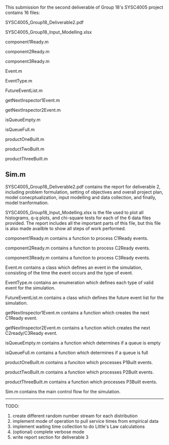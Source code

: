 This submission for the second deliverable of Group 18's SYSC4005 project contains 16 files:

SYSC4005_Group18_Deliverable2.pdf

SYSC4005_Group18_Input_Modelling.xlsx

component1Ready.m

component2Ready.m

component3Ready.m

Event.m

EventType.m

FutureEventList.m

getNextInspector1Event.m

getNextInspector2Event.m

isQueueEmpty.m

isQueueFull.m

productOneBuilt.m

productTwoBuilt.m

productThreeBuilt.m

Sim.m
----------------------------------------------------------------------------------------------------------------------------------

SYSC4005_Group18_Deliverable2.pdf contains the report for deliverable 2, including problem formulation, 
setting of objectives and overall project plan, model conecptualization, input modelling and 
data collection, and finally, model tranformation.

SYSC4005_Group18_Input_Modelling.xlsx is the file used to plot all histograms, q-q plots, and chi-square
tests for each of the 6 data files provided. The report includes all the important parts of this file, but this
file is also made availble to show all steps of work performed.

component1Ready.m contains a function to process C1Ready events.

component2Ready.m contains a function to process C2Ready events.

component3Ready.m contains a function to process C3Ready events.

Event.m contains a class which defines an event in the simulation, consisting of the time the event occurs and the type of event.

EventType.m contains an enumeration which defines each type of valid event for the simulation.

FutureEventList.m contains a class which defines the future event list for the simulation.

getNextInspector1Event.m contains a function which creates the next C1Ready event.

getNextInspector2Event.m contains a function which creates the next C2ready/C3Ready event.

isQueueEmpty.m contains a function which determines if a queue is empty

isQueueFull.m contains a function which determines if a queue is full

productOneBuilt.m contains a funciton which processes P1Built events.

productTwoBuilt.m contains a function which processes P2Built events.

productThreeBuilt.m contains a function which processes P3Built events.

Sim.m contains the main control flow for the simulation.

----------------------------------------------------------------------------------------------------------------------------------
TODO:
1. create different random number stream for each distribution
2. implement mode of operation to pull service times from empirical data
3. implement waiting time collection to do Little's Law calculations
4. (optional) complete verbose mode
5. write report section for deliverable 3
